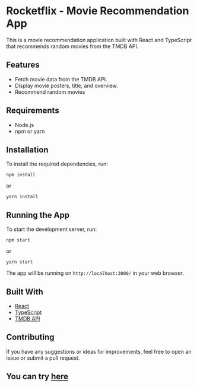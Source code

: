 # Rocketflix - Movie Recommendation App

This is a movie recommendation application built with React and TypeScript that recommends random movies from the TMDB API.

## Features

  - Fetch movie data from the TMDB API.
  - Display movie posters, title, and overview.
  - Recommend random movies

## Requirements
* Node.js
* npm or yarn

## Installation
To install the required dependencies, run:

`npm install`

or

`yarn install`

## Running the App

To start the development server, run:

`npm start`

or

`yarn start`

The app will be running on `http://localhost:3000/` in your web browser.

## Built With
* [React](https://reactjs.org/)
* [TypeScript](https://www.typescriptlang.org/docs/)
* [TMDB API](https://www.themoviedb.org/documentation/api)

## Contributing
If you have any suggestions or ideas for improvements, feel free to open an issue or submit a pull request.

## You can try [here](https://rocketflix-seven.vercel.app/)
